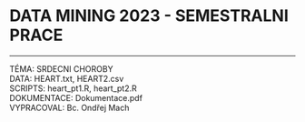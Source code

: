 # DATA MINING 2023 - SEMESTRALNI PRACE
_____________________________________________
TÉMA:           SRDECNI CHOROBY <br />
DATA:           HEART.txt, HEART2.csv<br />
SCRIPTS:        heart_pt1.R, heart_pt2.R<br />
DOKUMENTACE:    Dokumentace.pdf<br />
VYPRACOVAL:     Bc. Ondřej Mach<br />

